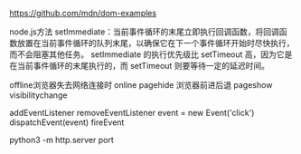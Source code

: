 https://github.com/mdn/dom-examples

node.js方法
setImmediate：当前事件循环的末尾立即执行回调函数，将回调函数放置在当前事件循环的队列末尾，以确保它在下一个事件循环开始时尽快执行，而不会阻塞其他任务。
setImmediate 的执行优先级比 setTimeout 高，因为它是在当前事件循环的末尾执行的，而 setTimeout 则要等待一定的延迟时间。


offline浏览器失去网络连接时
online
pagehide 浏览器前进后退
pageshow
visibilitychange

addEventListener
removeEventListener
event = new Event('click')
dispatchEvent(event)
fireEvent


python3 -m http.server port